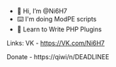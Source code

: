 - 👋 Hi, I’m @Ni6H7
- ⌨️ I'm doing ModPE scripts
- 🌱 Learn to Write PHP Plugins

Links:
VK - https://VK.com/Ni6H7

Donate - https://qiwi/n/DEADLINEE

<!---
Ni6H7/Ni6H7 — это ✨ специальный ✨ репозиторий, потому что его `README.md` (этот файл) отображается в вашем профиле GitHub.
Вы можете щелкнуть ссылку «Предварительный просмотр», чтобы просмотреть свои изменения.
--->
